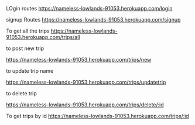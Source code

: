 LOgin routes
https://nameless-lowlands-91053.herokuapp.com/login

signup Routes
https://nameless-lowlands-91053.herokuapp.com/signup


To get all the trips
https://nameless-lowlands-91053.herokuapp.com/trips/all

to post new trip

https://nameless-lowlands-91053.herokuapp.com/trips/new

to update trip name

https://nameless-lowlands-91053.herokuapp.com/trips/updatetrip

to delete trip

https://nameless-lowlands-91053.herokuapp.com/trips/delete/:id

To get trips by id
https://nameless-lowlands-91053.herokuapp.com/trips/:id
